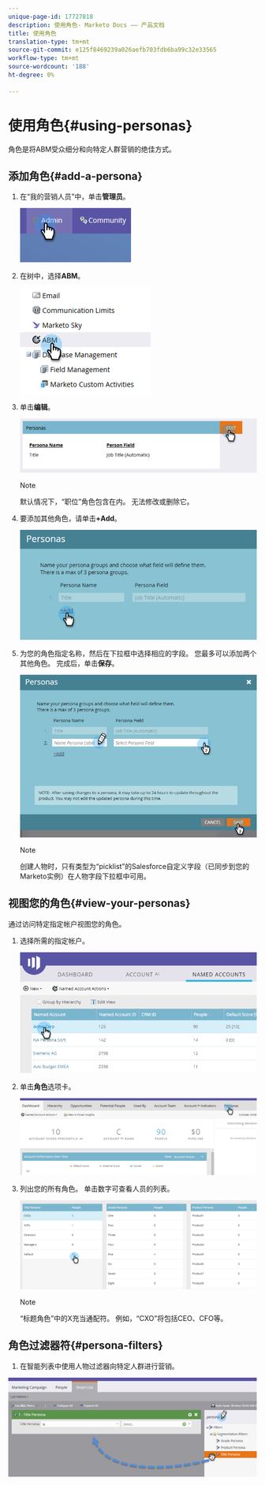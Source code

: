 ```yaml
---
unique-page-id: 17727818
description: 使用角色- Marketo Docs —— 产品文档
title: 使用角色
translation-type: tm+mt
source-git-commit: e125f8469239a026aefb703fdb6ba99c32e33565
workflow-type: tm+mt
source-wordcount: '188'
ht-degree: 0%

---
```



# 使用角色{#using-personas}

角色是将ABM受众细分和向特定人群营销的绝佳方式。

## 添加角色{#add-a-persona}

1. 在“我的营销人员”中，单击&#x200B;**管理员**。

   ![](assets/one.png)

1. 在树中，选择&#x200B;**ABM**。

   ![](assets/two.png)

1. 单击&#x200B;**编辑**。

   ![](assets/three.png)

   >[!NOTE]
   >
   >默认情况下，“职位”角色包含在内。 无法修改或删除它。

1. 要添加其他角色，请单击&#x200B;**+Add**。

   ![](assets/four.png)

1. 为您的角色指定名称，然后在下拉框中选择相应的字段。 您最多可以添加两个其他角色。 完成后，单击&#x200B;**保存**。

   ![](assets/five.png)

   >[!NOTE]
   >
   >创建人物时，只有类型为“picklist”的Salesforce自定义字段（已同步到您的Marketo实例）在人物字段下拉框中可用。

## 视图您的角色{#view-your-personas}

通过访问特定指定帐户视图您的角色。

1. 选择所需的指定帐户。

   ![](assets/one-a.png)

1. 单击&#x200B;**角色**&#x200B;选项卡。

   ![](assets/two-a.png)

1. 列出您的所有角色。 单击数字可查看人员的列表。

   ![](assets/three-a.png)

   >[!NOTE]
   >
   >“标题角色”中的X充当通配符。 例如，“CXO”将包括CEO、CFO等。

## 角色过滤器符{#persona-filters}

1. 在智能列表中使用人物过滤器向特定人群进行营销。

![](assets/one-b.png)
